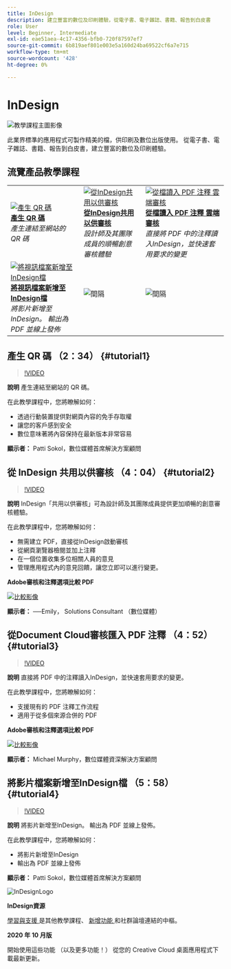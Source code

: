 ```yaml
---
title: InDesign
description: 建立豐富的數位及印刷體驗，從電子書、電子雜誌、書籍、報告到白皮書
role: User
level: Beginner, Intermediate
exl-id: eae51aea-4c17-4356-bfb0-720f87597ef7
source-git-commit: 6b819aef801e003e5a160d24ba69522cf6a7e715
workflow-type: tm+mt
source-wordcount: '428'
ht-degree: 0%

---
```


# InDesign

![教學課程主圖影像](../assets/InDesign.jpg)

此業界標準的應用程式可製作精美的檔，供印刷及數位出版使用。 從電子書、電子雜誌、書籍、報告到白皮書，建立豐富的數位及印刷體驗。

## 流覽產品教學課程

<table style="table-layout:fixed">
<tr>
 <td>
    <a href="indesign.md#tutorial1">
        <img alt="產生 QR 碼" src="../assets/InDesign_qrCodes_sokol_thumbnail.jpg" />
    </a>
    <div>
    <a href="indesign.md#tutorial1"><strong>產生 QR 碼</strong></a>
    </div>
    <em>產生連結至網站的 QR 碼</em>
    <br>
  </td>
  <td>
   <a href="indesign.md#tutorial2">
      <img alt="從InDesign共用以供審核" src="../assets/indesign_shareforreview_palmer_thumbnail.jpg" />
   </a>
    <div>
   <a href="indesign.md#tutorial2"><strong>從InDesign共用以供審核</strong></a>
    </div>
    <em>設計師及其團隊成員的順暢創意審核體驗</em>
    <br>
  </td>
  <td>
    <a href="indesign.md#tutorial3">
        <img alt="從檔讀入 PDF 注釋
雲端審核" src="../assets/indesign_pdfcomments_murphy_thumbnail.jpg" />
    </a>
    <div>
    <a href="indesign.md#tutorial3"><strong>從檔讀入 PDF 注釋
雲端審核</strong></a>
    </div>
    <em>直接將 PDF 中的注釋讀入InDesign，並快速套用要求的變更</em>
    <br>
  </td>
</tr>
<tr>
<td>
   <a href="indesign.md#tutorial4">
      <img alt="將視訊檔案新增至InDesign檔" src="../assets/indesign_video_sokol_thumbnail.jpg" />
   </a>
    <div>
   <a href="indesign.md#tutorial4"><strong>將視訊檔案新增至InDesign檔</strong></a>
    </div>
    <em>將影片新增至InDesign。 輸出為 PDF 並線上發佈</em>
    <br>
  </td>
 <td>
    <img alt="間隔" src="../assets/Gray_thumbnail.png" />
    <div>
    <br>
 </td>
 <td>
    <img alt="間隔" src="../assets/Gray_thumbnail.png" />
    <div>
    <br>
 </td>
</tr>
</table>

## 產生 QR 碼 （2：34） {#tutorial1}

>[!VIDEO](https://video.tv.adobe.com/v/326818?hidetitle=true)

**說明**
產生連結至網站的 QR 碼。

在此教學課程中，您將瞭解如何：
* 透過行動裝置提供對網頁內容的免手存取權
* 讓您的客戶感到安全
* 數位意味著將內容保持在最新版本非常容易

**顯示者：**
Patti Sokol，數位媒體首席解決方案顧問

## 從 InDesign 共用以供審核 （4：04） {#tutorial2}

>[!VIDEO](https://video.tv.adobe.com/v/326824?hidetitle=true)

**說明**
InDesign「共用以供審核」可為設計師及其團隊成員提供更加順暢的創意審核體驗。

在此教學課程中，您將瞭解如何：
* 無需建立 PDF，直接從InDesign啟動審核
* 從網頁瀏覽器檢閱並加上注釋
* 在一個位置收集多位相關人員的意見
* 管理應用程式內的意見回饋，讓您立即可以進行變更。

**Adobe審核和注釋選項比較 PDF**

[![比較影像](../assets/ComparisonPDF_thumbnail_96.png)](../assets/Adobe_Review_and_Comment_Comparisons.pdf)

**顯示者：**
──Emily， Solutions Consultant （數位媒體）

## 從Document Cloud審核匯入 PDF 注釋 （4：52） {#tutorial3}

>[!VIDEO](https://video.tv.adobe.com/v/326959?hidetitle=true)

**說明**
直接將 PDF 中的注釋讀入InDesign，並快速套用要求的變更。

在此教學課程中，您將瞭解如何：
* 支援現有的 PDF 注釋工作流程
* 適用于從多個來源合併的 PDF

**Adobe審核和注釋選項比較 PDF**

[![比較影像](../assets/ComparisonPDF_thumbnail_96.png)](../assets/Adobe_Review_and_Comment_Comparisons.pdf)

**顯示者：**
Michael Murphy，數位媒體資深解決方案顧問

## 將影片檔案新增至InDesign檔 （5：58） {#tutorial4}

>[!VIDEO](https://video.tv.adobe.com/v/326757?hidetitle=true)

**說明**
將影片新增至InDesign。 輸出為 PDF 並線上發佈。

在此教學課程中，您將瞭解如何：
* 將影片新增至InDesign
* 輸出為 PDF 並線上發佈

**顯示者：**
Patti Sokol，數位媒體首席解決方案顧問

![InDesignLogo](../assets/id_appicon_96.png)

**InDesign資源**

[學習與支援 ](https://helpx.adobe.com/support/indesign.html) 是其他教學課程、 [ 新增功能 ](https://helpx.adobe.com/indesign/user-guide.html/indesign/using/whats-new.ug.html) 和社群論壇連結的中樞。

**2020 年 10 月版**

開始使用這些功能 （以及更多功能！） 從您的 Creative Cloud 桌面應用程式下載最新更新。
